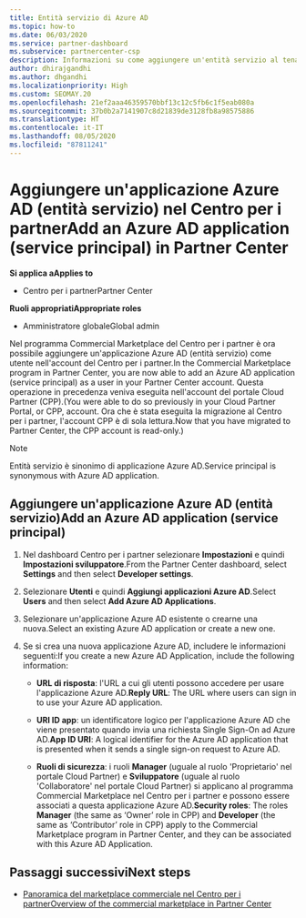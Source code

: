 ```yaml
---
title: Entità servizio di Azure AD
ms.topic: how-to
ms.date: 06/03/2020
ms.service: partner-dashboard
ms.subservice: partnercenter-csp
description: Informazioni su come aggiungere un'entità servizio al tenant di Azure AD. Si tratta di aggiungere un'applicazione Azure AD (entità servizio) nel Centro per i partner.
author: dhirajgandhi
ms.author: dhgandhi
ms.localizationpriority: High
ms.custom: SEOMAY.20
ms.openlocfilehash: 21ef2aaa46359570bbf13c12c5fb6c1f5eab080a
ms.sourcegitcommit: 37b0b2a7141907c8d21839de3128fb8a98575886
ms.translationtype: HT
ms.contentlocale: it-IT
ms.lasthandoff: 08/05/2020
ms.locfileid: "87811241"
---
```

# <a name="add-an-azure-ad-application-service-principal-in-partner-center"></a><span data-ttu-id="1b679-104">Aggiungere un'applicazione Azure AD (entità servizio) nel Centro per i partner</span><span class="sxs-lookup"><span data-stu-id="1b679-104">Add an Azure AD application (service principal) in Partner Center</span></span>

<span data-ttu-id="1b679-105">**Si applica a**</span><span class="sxs-lookup"><span data-stu-id="1b679-105">**Applies to**</span></span>

- <span data-ttu-id="1b679-106">Centro per i partner</span><span class="sxs-lookup"><span data-stu-id="1b679-106">Partner Center</span></span>

<span data-ttu-id="1b679-107">**Ruoli appropriati**</span><span class="sxs-lookup"><span data-stu-id="1b679-107">**Appropriate roles**</span></span>

- <span data-ttu-id="1b679-108">Amministratore globale</span><span class="sxs-lookup"><span data-stu-id="1b679-108">Global admin</span></span>

<span data-ttu-id="1b679-109">Nel programma Commercial Marketplace del Centro per i partner è ora possibile aggiungere un'applicazione Azure AD (entità servizio) come utente nell'account del Centro per i partner.</span><span class="sxs-lookup"><span data-stu-id="1b679-109">In the Commercial Marketplace program in Partner Center, you are now able to add an Azure AD application (service principal) as a user in your Partner Center account.</span></span> <span data-ttu-id="1b679-110">Questa operazione in precedenza veniva eseguita nell'account del portale Cloud Partner (CPP).</span><span class="sxs-lookup"><span data-stu-id="1b679-110">(You were able to do so previously in your Cloud Partner Portal, or CPP, account.</span></span> <span data-ttu-id="1b679-111">Ora che è stata eseguita la migrazione al Centro per i partner, l'account CPP è di sola lettura.</span><span class="sxs-lookup"><span data-stu-id="1b679-111">Now that you have migrated to Partner Center, the CPP account is read-only.)</span></span>
 
>[!Note] 
><span data-ttu-id="1b679-112">Entità servizio è sinonimo di applicazione Azure AD.</span><span class="sxs-lookup"><span data-stu-id="1b679-112">Service principal is synonymous with Azure AD application.</span></span>

## <a name="add-an-azure-ad-application-service-principal"></a><span data-ttu-id="1b679-113">Aggiungere un'applicazione Azure AD (entità servizio)</span><span class="sxs-lookup"><span data-stu-id="1b679-113">Add an Azure AD application (service principal)</span></span>

1. <span data-ttu-id="1b679-114">Nel dashboard Centro per i partner selezionare **Impostazioni** e quindi **Impostazioni sviluppatore**.</span><span class="sxs-lookup"><span data-stu-id="1b679-114">From the Partner Center dashboard, select **Settings** and then select **Developer settings**.</span></span>

2. <span data-ttu-id="1b679-115">Selezionare **Utenti** e quindi **Aggiungi applicazioni Azure AD**.</span><span class="sxs-lookup"><span data-stu-id="1b679-115">Select **Users** and then select **Add Azure AD Applications**.</span></span>

3. <span data-ttu-id="1b679-116">Selezionare un'applicazione Azure AD esistente o crearne una nuova.</span><span class="sxs-lookup"><span data-stu-id="1b679-116">Select an existing Azure AD application or create a new one.</span></span>

4. <span data-ttu-id="1b679-117">Se si crea una nuova applicazione Azure AD, includere le informazioni seguenti:</span><span class="sxs-lookup"><span data-stu-id="1b679-117">If you create a new Azure AD Application, include the following information:</span></span>  

   - <span data-ttu-id="1b679-118">**URL di risposta**: l'URL a cui gli utenti possono accedere per usare l'applicazione Azure AD.</span><span class="sxs-lookup"><span data-stu-id="1b679-118">**Reply URL**: The URL where users can sign in to use your Azure AD application.</span></span>

   - <span data-ttu-id="1b679-119">**URI ID app**: un identificatore logico per l'applicazione Azure AD che viene presentato quando invia una richiesta Single Sign-On ad Azure AD.</span><span class="sxs-lookup"><span data-stu-id="1b679-119">**App ID URI**: A logical identifier for the Azure AD application that is presented when it sends a single sign-on request to Azure AD.</span></span>

   - <span data-ttu-id="1b679-120">**Ruoli di sicurezza**: i ruoli **Manager** (uguale al ruolo 'Proprietario' nel portale Cloud Partner) e **Sviluppatore** (uguale al ruolo 'Collaboratore' nel portale Cloud Partner) si applicano al programma Commercial Marketplace nel Centro per i partner e possono essere associati a questa applicazione Azure AD.</span><span class="sxs-lookup"><span data-stu-id="1b679-120">**Security roles**: The roles **Manager** (the same as  ‘Owner’ role in CPP) and **Developer** (the same as ‘Contributor’ role in CPP) apply to the Commercial Marketplace program in Partner Center, and they can be associated with this Azure AD Application.</span></span>  

## <a name="next-steps"></a><span data-ttu-id="1b679-121">Passaggi successivi</span><span class="sxs-lookup"><span data-stu-id="1b679-121">Next steps</span></span>

- [<span data-ttu-id="1b679-122">Panoramica del marketplace commerciale nel Centro per i partner</span><span class="sxs-lookup"><span data-stu-id="1b679-122">Overview of the commercial marketplace in Partner Center</span></span>](csp-commercial-marketplace-overview.md)